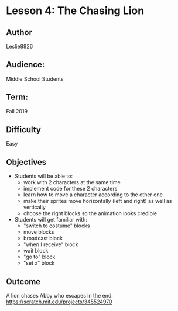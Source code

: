 # Lesson 4: The Chasing Lion

## Author
Leslie8826

## Audience: 
Middle School Students

## Term:
Fall 2019

## Difficulty
Easy

## Objectives 
  - Students will be able to: 
       * work with 2 characters at the same time
       * implement code for these 2 characters
       * learn how to move a character according to the other one
       * make their sprites move horizontally (left and right) as well as vertically
       * choose the right blocks so the animation looks credible
  - Students will get familiar with:
       * "switch to costume" blocks
       * move blocks
       * broadcast block
       * "when I receive" block
       * wait block
       * "go to" block
       * "set x" block

## Outcome
A lion chases Abby who escapes in the end. <br>
https://scratch.mit.edu/projects/345524970
